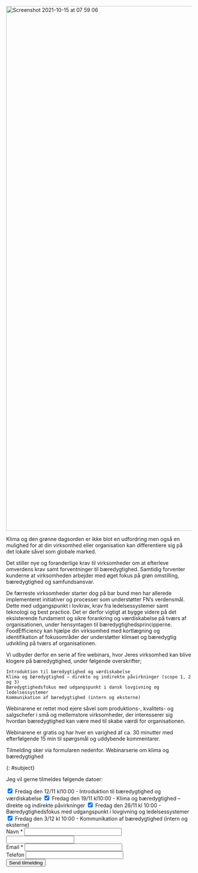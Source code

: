 <img width="1424" alt="Screenshot 2021-10-15 at 07 59 06" src="https://user-images.githubusercontent.com/75361000/137440046-f11da098-5d02-40c5-8ccd-7fe4b6fe4b64.png">


Klima og den grønne dagsorden er ikke blot en udfordring men også en mulighed for at din virksomhed eller organisation kan differentiere sig på det lokale såvel som globale marked.

Det stiller nye og foranderlige krav til virksomheder om at efterleve omverdens krav samt forventninger til bæredygtighed. Samtidig forventer kunderne at virksomheden arbejder med øget fokus på grøn omstilling, bæredygtighed og samfundsansvar.

De færreste virksomheder starter dog på bar bund men har allerede implementeret initiativer og processer som understøtter FN’s verdensmål. Dette med udgangspunkt i lovkrav, krav fra ledelsessystemer samt teknologi og best practice. Det er derfor vigtigt at bygge videre på det eksisterende fundament og sikre forankring og værdiskabelse på tværs af organisationen, under hensyntagen til bæredygtighedsprincipperne.
FoodEfficiency kan hjælpe din virksomhed med kortlægning og identifikation af fokusområder der understøtter klimaet og bæredygtig udvikling på tværs af organisationen.

Vi udbyder derfor en serie af fire webinars, hvor Jeres virksomhed kan blive klogere på bæredygtighed, under følgende overskrifter;

    Introduktion til bæredygtighed og værdiskabelse
    Klima og bæredygtighed – direkte og indirekte påvirkninger (scope 1, 2 og 3)
    Bæredygtighedsfokus med udgangspunkt i dansk lovgivning og ledelsessystemer
    Kommunikation af bæredygtighed (intern og eksterne)

Webinarene er rettet mod ejere såvel som produktions-, kvalitets- og salgschefer i små og mellemstore virksomheder, der interesserer sig hvordan bæredygtighed kan være med til skabe værdi for organisationen.

Webinarene er gratis og har hver en varighed af ca. 30 minutter med efterfølgende 15 min til spørgsmål og uddybende kommentarer.

Tilmelding sker via formularen nedenfor.
Webinarserie om klima og bæredygtighed

{: #subject}

Jeg vil gerne tilmeldes følgende datoer:

<div>
  <label class="checkbox field">
      <input type="checkbox" name="12/11-2021" checked />
      <span>Fredag den 12/11 kl10:00 - Introduktion til bæredygtighed og værdiskabelse</span>
  </label>
  <label class="checkbox field">
      <input type="checkbox" name="19/1-2021" checked />
      <span>Fredag den 19/11 kl10:00 - Klima og bæredygtighed – direkte og indirekte påvirkninger</span>
  </label>
  <label class="checkbox field">
      <input type="checkbox" name26/11-2021" checked />
      <span>Fredag den 26/11 kl 10:00 - Bæredygtighedsfokus med udgangspunkt i lovgivning og ledelsessystemer</span>
  </label>
  <label class="checkbox field">
      <input type="checkbox" name="3/11-2021" checked />
      <span>Fredag den 3/12 kl 10:00 - Kommunikation af bæredygtighed (intern og eksterne)</span>
  </label>
</div>
<!-- <div class="field message_field">
  <label class="placeholder-fallback" for="inquiry_message">Besked *</label>
  <textarea cols="40" id="inquiry_message" name="message" placeholder="Specielle forhold vedr. tilmelding" rows="8"></textarea>
</div> -->
<div class="field">
  <label class="placeholder-fallback" for="inquiry_name">Navn *</label>
  <input class="text" id="inquiry_name" name="name" placeholder="" required="required" size="30" type="text">
</div>
<input id="lastname" class="offscreen" name="lastname" tabindex="-1" type="text" value="">
<div class="field">
  <label class="placeholder-fallback" for="inquiry_email">Email *</label>
  <input class="text email" id="inquiry_email" name="email" placeholder="" required="required" size="30" type="email">
</div>
<div class="field">
  <label class="placeholder-fallback" for="inquiry_phone">Telefon</label>
  <input class="text phone" id="inquiry_phone" name="phone" placeholder="" size="30" type="phone">
</div>
<div class="actions">
  <input class="btn btn-success" id="contact_submit" name="commit" type="submit" value="Send tilmelding">
</div>

<script type="text/javascript"> function clearInquiryForm() { // document.getElementById("inquiry_message").value = ""; document.getElementById("inquiry_name").value = ""; document.getElementById("inquiry_email").value = ""; document.getElementById("inquiry_phone").value = ""; }

// ContactUs API document.getElementById("contact_submit").addEventListener("click", function(event){ event.preventDefault()

const locale = document.getElementById("locale").value; const checkedBoxes = document.querySelectorAll('input[type=checkbox]:checked'); var message = "Tilmelding til følgende events:\n"; checkedBoxes .forEach((input) => { message = message + " * " + input.name + "\n"; }); const subject = document.getElementById("subject").innerText; const name = document.getElementById("inquiry_name").value; const lastname = document.getElementById("lastname").value; const email = document.getElementById("inquiry_email").value; const phone = document.getElementById("inquiry_phone").value; const data = { locale, message, subject, name, lastname, email, phone } const url = 'https://fb65cne4o6.execute-api.eu-central-1.amazonaws.com/send'; const headers = { 'Access-Control-Allow-Origin': '*', 'Access-Control-Allow-Credentials': true, } axios.post(url, data, headers).then(res => { alert('Mange tak for din tilmelding. Vi vil vende tilbage snarest muligt.'); clearInquiryForm(); }).catch(err => { console.log(err) alert("Der skete en fejl. Check om du har udfyldt felterne: besked, navn, email og telefon samt om du har netforbindelse."); }) return true; }); </script>
<script src="https://cdnjs.cloudflare.com/ajax/libs/axios/0.18.0/axios.min.js"></script>
